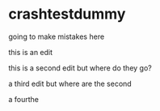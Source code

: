 # crashtestdummy

going to make mistakes here

this is an edit

this is a second edit but where do they go?

a third edit but where are the second

a fourthe
